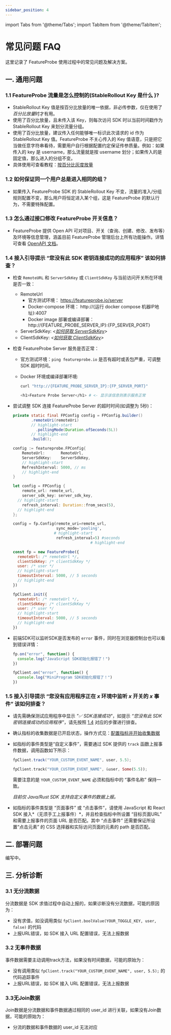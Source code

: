 ```yaml
---
sidebar_position: 4
---
```


import Tabs from '@theme/Tabs';
import TabItem from '@theme/TabItem';



# 常见问题 FAQ

这里记录了 FeatureProbe 使用过程中的常见问题及解决方案。

## 一. 通用问题
### 1.1 FeatureProbe 流量是怎么控制的(StableRollout Key 是什么 )?

- StableRollout Key 值是按百分比放量的唯一依据，非必传参数，仅在使用了*百分比放量*时才有用。
- 使用了百分比放量，且未传入该 Key，则每次访问 SDK 时以当前时间戳作为 StableRollout Key 来划分流量分组。
- 使用了百分比放量，建议传入任何能够唯一标识此次请求的 id 作为 StableRollout Key 值。FeatureProbe 不关心传入的 Key 值语意，只是把它当做任意字符串看待，需要用户自行根据配置约定保证传参质量。例如：如果传入的 key 是 username，那么流量就是按 username 划分；如果传入的是固定值，那么进入的分组不变。
- 具体使用可查看教程：[按百分比灰度放量](/tutorials/rollout_tutorial/)



### 1.2 如何保证同一个用户总是进入相同的组？

- 如果传入 FeatureProbe SDK 的 StableRollout Key 不变，流量的准入/分组规则配置不变，那么用户将恒定进入某个组，这是 FeatureProbe 的默认行为，不需要特殊配置。




### 1.3 怎么通过接口修改 FeatureProbe 开关信息？

- FeatureProbe 提供 Open API 可对项目、开关（查询、创建、修改、发布等）及环境等信息管理，涵盖目前 FeatureProbe 管理后台上所有功能操作。详情可查看 [OpenAPI 文档](https://featureprobe.io/api-docs)。



### 1.4 接入引导提示 “您没有此 SDK 密钥连接成功的应用程序” 该如何排查？

- 检查  `RemoteURL` 和 `ServerSdkKey` 或 `ClientSdkKey` 与当前访问开关所在环境是否一致：

  - RemoteUrl
    - 官方测试环境： https://featureprobe.io/server
    - Docker-compose 环境： http://{运行 docker compose 机器IP地址}:4007
    - Docker image 部署或编译部署： http://{FEATURE_PROBE_SERVER_IP}:{FP_SERVER_PORT}
  - ServerSdkKey: *<[如何获取 ServerSdkKey](/tutorials/backend_custom_attribute#编写代码)>*
  - ClientSdkKey: *<[如何获取 ClientSdkKey](/tutorials/backend_custom_attribute#控制前端程序)>*

- 检查 FeatureProbe Server 服务是否正常：

  - 官方测试环境：`ping featureprobe.io` 是否有超时或丢包严重，可调整 SDK 超时时间。

  - Docker 环境或编译部署环境:

    ```bash
    curl "http://{FEATURE_PROBE_SERVER_IP}:{FP_SERVER_PORT}"
    
    <h1>Feature Probe Server</h1> # <- 显示该信息则表示服务正常
    ```

- 尝试调整 SDK 连接 FeatureProbe Server  的超时时间(如调整为 5秒)：

  <Tabs groupId="language">
     <TabItem value="java" label="Java" default>

  ~~~java  title="src/main/java/com/featureprobe/sdk/example/FeatureProbeDemo.java"
  private static final FPConfig config = FPConfig.builder()
          .remoteUri(remoteUri)
          // highlight-start
    		.pollingMode(Duration.ofSeconds(5L))
          // highlight-end
          .build();
  ~~~
  
    </TabItem>
    <TabItem value="golang" label="Go">
  
  ~~~go title="example/main.go"
  config := featureprobe.FPConfig{
      RemoteUrl:       RemoteUrl,
      ServerSdkKey:    ServerSdkKey,
      // highlight-start
      RefreshInterval: 5000, // ms
      // highlight-end
  }
  ~~~

  </TabItem>
  <TabItem value="rust" label="Rust">
  
  ~~~rust title="examples/demo.rs"
  let config = FPConfig {
      remote_url: remote_url,
      server_sdk_key: server_sdk_key,
    // highlight-start
      refresh_interval: Duration::from_secs(5),
    // highlight-end
  };
  ~~~
  
  </TabItem>
  <TabItem value="python" label="Python">
  
  ~~~python title="demo.py"
  config = fp.Config(remote_uri=remote_url,
                     sync_mode='pooling',
                    # highlight-start
                     refresh_interval=5) #seconds
   									# highlight-end
  ~~~
  
  </TabItem>
  <TabItem value="JavaScript" label="JavaScript">
  
  ~~~js title="demo.js"
  const fp = new FeatureProbe({
    remoteUrl: /* remoteUrl */,
    clientSdkKey: /* clientSdkKey */
    user: /* user */
    // highlight-start
    timeoutInterval: 5000, // 5 seconds
    // highlight-end
  })
  ~~~
  
  </TabItem>

   <TabItem value="MiniProgram" label="MiniProgram">
  
  ~~~js title="demo.js"
  fpClient.init({
    remoteUrl: /* remoteUrl */,
    clientSdkKey: /* clientSdkKey */
    user: /* user */
    // highlight-start
    timeoutInterval: 5000, // 5 seconds
    // highlight-end
  })
  ~~~
  
  </TabItem>

  </Tabs>


- 前端SDK可以监听SDK是否发布的 `error` 事件，同时在浏览器控制台也可以看到错误详情：

  <Tabs groupId="language">
  <TabItem value="JavaScript" label="JavaScript">
  
  ~~~js title="demo.js"
  fp.on("error", function() {
    console.log("JavaScript SDK初始化报错了！")
  })
  ~~~
  
  </TabItem>

   <TabItem value="MiniProgram" label="MiniProgram">
  
  ~~~js title="demo.js"
  fpClient.on("error", function() {
    console.log("MiniProgram SDK初始化报错了！")
  })
  ~~~
  
  </TabItem>

  </Tabs>

### 1.5 接入引导提示 “您没有应用程序正在 *x* 环境中监听 *x* 开关的 *x* 事件” 该如何排查？

- 请先需确保测试应用程序中显示 *"✅ SDK连接成功"*，如提示 *“您没有此 SDK 密钥连接成功的应用程序”*，请先按照 [1.4](/introduction/faq#14-接入引导提示-您没有此-sdk-密钥连接成功的应用程序-该如何排查) 对应的步骤进行排查。

- 确认指标的收集数据是已开启状态，操作方式见：[配置指标并开始收集数据](/tutorials/analysis#%E9%85%8D%E7%BD%AE%E6%8C%87%E6%A0%87%E5%B9%B6%E5%BC%80%E5%A7%8B%E6%94%B6%E9%9B%86%E6%95%B0%E6%8D%AE)

- 如指标的事件类型是“自定义事件”，需要通过 SDK 提供的 `track` 函数上报事件数据，调用函数如下所示：

  <Tabs groupId="language">
     <TabItem value="java" label="Java" default>

  ~~~java  title="src/main/java/com/featureprobe/sdk/example/FeatureProbeDemo.java"
  fpClient.track("YOUR_CUSTOM_EVENT_NAME", user, 5.5);
  ~~~

    </TabItem>

     <TabItem value="rust" label="Rust">

  ~~~rust title="examples/demo.rs"
  fpClient.track("YOUR_CUSTOM_EVENT_NAME", &user, Some(5.5));
  ~~~

    </TabItem>

  </Tabs>

  需要注意的是 `YOUR_CUSTOM_EVENT_NAME` 必须和指标中的 “事件名称” 保持一致。 

  *目前仅 Java/Rust SDK 支持自定义事件的数据上报。*

  

- 如指标的事件类型是 “页面事件” 或 “点击事件”，请使用 JavaScript 和 React SDK 接入*（无须手工上报事件）*，并且检查指标中所设置 “目标页面URL” 和需要上报事件的页面 URL 是否匹配。其中 “点击事件” 还需要保证所设置“点击元素” 的 CSS 选择器和实际访问页面的元素的 path 是否匹配。




## 二. 部署问题

编写中。

## 三. 分析诊断

### 3.1 无分流数据
分流数据是 SDK 求值过程中自动上报的，如果诊断没有分流数据，可能的原因为：
  - 没有求值，如没调用类似 `fpClient.boolValue(YOUR_TOGGLE_KEY, user, false)` 的代码
  - 上报URL错误，如 SDK 接入 URL 配置错误，无法上报数据

### 3.2 无事件数据
事件数据需要主动调用track方法，如果没有时间数据，可能的原始为：
  - 没有调用类似 `fpClient.track("YOUR_CUSTOM_EVENT_NAME", user, 5.5);` 的代码追踪事件
  - 上报URL错误，如 SDK 接入 URL 配置错误，无法上报数据



### 3.3无Join数据
Join数据是分流数据和事件数据通过相同的 user_id 进行关联，如果没有Join数据，可能的原始为：
 - 分流的数据和事件数据的 user_id 无法对应
